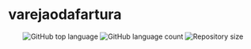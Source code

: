 # varejaodafartura

<p align="center">
  <img alt="GitHub top language" src="https://img.shields.io/github/languages/top/leozinndf/portfolio.svg">

  <img alt="GitHub language count" src="https://img.shields.io/github/languages/count/leozinndf/portfolio.svg">

  <img alt="Repository size" src="https://img.shields.io/github/repo-size/leozinndf/portfolio.svg">
</p>
